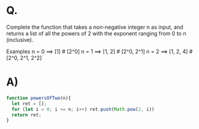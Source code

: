 # Q.
Complete the function that takes a non-negative integer n as input, and returns a list of all the powers of 2 with the exponent ranging from 0 to n (inclusive).

Examples
n = 0  ==> [1]        # [2^0]
n = 1  ==> [1, 2]     # [2^0, 2^1]
n = 2  ==> [1, 2, 4]  # [2^0, 2^1, 2^2]

# A)
```js
function powersOfTwo(n){
  let ret = [];
  for (let i = 0; i <= n; i++) ret.push(Math.pow(2, i))
  return ret;
}
